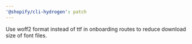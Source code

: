 ```yaml
---
'@shopify/cli-hydrogen': patch
---
```


Use woff2 format instead of ttf in onboarding routes to reduce download size of font files.
